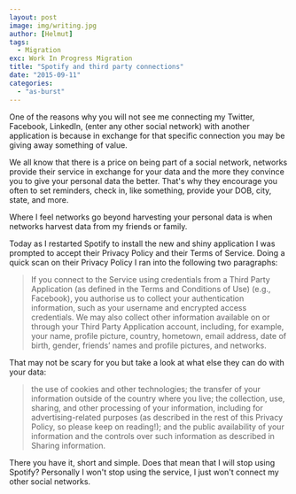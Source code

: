 ```yaml
---
layout: post
image: img/writing.jpg
author: [Helmut]
tags:
  - Migration
exc: Work In Progress Migration
title: "Spotify and third party connections"
date: "2015-09-11"
categories: 
  - "as-burst"
---
```


One of the reasons why you will not see me connecting my Twitter, Facebook, LinkedIn, (enter any other social network) with another application is because in exchange for that specific connection you may be giving away something of value.

We all know that there is a price on being part of a social network, networks provide their service in exchange for your data and the more they convince you to give your personal data the better. That's why they encourage you often to set reminders, check in, like something, provide your DOB, city, state, and more.

Where I feel networks go beyond harvesting your personal data is when networks harvest data from my friends or family.

Today as I restarted Spotify to install the new and shiny application I was prompted to accept their Privacy Policy and their Terms of Service. Doing a quick scan on their Privacy Policy I ran into the following two paragraphs:

> If you connect to the Service using credentials from a Third Party Application (as defined in the Terms and Conditions of Use) (e.g., Facebook), you authorise us to collect your authentication information, such as your username and encrypted access credentials. We may also collect other information available on or through your Third Party Application account, including, for example, your name, profile picture, country, hometown, email address, date of birth, gender, friends’ names and profile pictures, and networks.

That may not be scary for you but take a look at what else they can do with your data:

> the use of cookies and other technologies; the transfer of your information outside of the country where you live; the collection, use, sharing, and other processing of your information, including for advertising-related purposes (as described in the rest of this Privacy Policy, so please keep on reading!); and the public availability of your information and the controls over such information as described in Sharing information.

There you have it, short and simple. Does that mean that I will stop using Spotify? Personally I won't stop using the service, I just won't connect my other social networks.
